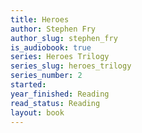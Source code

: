 ```yaml
---
title: Heroes
author: Stephen Fry
author_slug: stephen_fry
is_audiobook: true
series: Heroes Trilogy
series_slug: heroes_trilogy
series_number: 2
started: 
year_finished: Reading
read_status: Reading
layout: book
---
```

